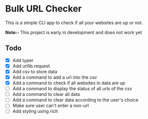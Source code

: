 # Bulk URL Checker
This is a simple CLI app to check if all your websites are up or not.

**Note:-** This project is early in development and does not work yet

## Todo
- [x] Add typer
- [x] Add urllib.request
- [x] Add csv to store data
- [x] Add a command to add a url into the csv
- [x] Add a command to check if all websites in data are up
- [ ] Add a command to display the status of all urls of the csv
- [ ] Add a command to clear all data
- [ ] Add a command to clear data according to the user's choice
- [ ] Make sure user can't enter a non-url
- [ ] Add styling using rich